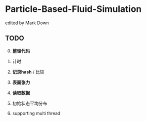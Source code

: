 # Particle-Based-Fluid-Simulation

edited by Mark Down

## TODO
0. **整理代码**

1. 计时
2. **记录hash** / 比较
3. **表面张力**
4. **读取数据**
5. 初始状态平均分布
6. supporting multi thread